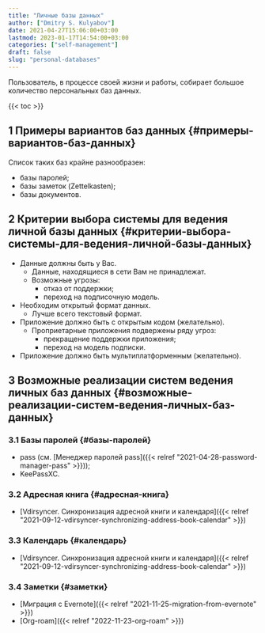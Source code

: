 ```yaml
---
title: "Личные базы данных"
author: ["Dmitry S. Kulyabov"]
date: 2021-04-27T15:06:00+03:00
lastmod: 2023-01-17T14:54:00+03:00
categories: ["self-management"]
draft: false
slug: "personal-databases"
---
```


Пользователь, в процессе своей жизни и работы, собирает большое количество персональных баз данных.

<!--more-->

{{< toc >}}


## <span class="section-num">1</span> Примеры вариантов баз данных {#примеры-вариантов-баз-данных}

Список таких баз крайне разнообразен:

-   базы паролей;
-   базы заметок (Zettelkasten);
-   базы документов.


## <span class="section-num">2</span> Критерии выбора системы для ведения личной базы данных {#критерии-выбора-системы-для-ведения-личной-базы-данных}

-   Данные должны быть у Вас.
    -   Данные, находящиеся в сети Вам не принадлежат.
    -   Возможные угрозы:
        -   отказ от поддержки;
        -   переход на подписочную модель.
-   Необходим открытый формат данных.
    -   Лучше всего текстовый формат.
-   Приложение должно быть с открытым кодом (желательно).
    -   Проприетарные приложения подвержены ряду угроз:
        -   прекращение поддержки приложения;
        -   переход на модель подписки.
-   Приложение должно быть мультиплатформенным (желательно).


## <span class="section-num">3</span> Возможные реализации систем ведения личных баз данных {#возможные-реализации-систем-ведения-личных-баз-данных}


### <span class="section-num">3.1</span> Базы паролей {#базы-паролей}

-   pass (см. [Менеджер паролей pass]({{< relref "2021-04-28-password-manager-pass" >}}));
-   KeePassXC.


### <span class="section-num">3.2</span> Адресная книга {#адресная-книга}

-   [Vdirsyncer. Синхронизация адресной книги и календаря]({{< relref "2021-09-12-vdirsyncer-synchronizing-address-book-calendar" >}})


### <span class="section-num">3.3</span> Календарь {#календарь}

-   [Vdirsyncer. Синхронизация адресной книги и календаря]({{< relref "2021-09-12-vdirsyncer-synchronizing-address-book-calendar" >}})


### <span class="section-num">3.4</span> Заметки {#заметки}

-   [Миграция с Evernote]({{< relref "2021-11-25-migration-from-evernote" >}})
-   [Org-roam]({{< relref "2022-11-23-org-roam" >}})
